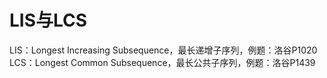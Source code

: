 # LIS与LCS

LIS：Longest Increasing Subsequence，最长递增子序列，例题：洛谷P1020
LCS：Longest Common Subsequence，最长公共子序列，例题：洛谷P1439



